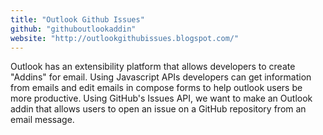 ```yaml
---
title: "Outlook Github Issues"
github: "githuboutlookaddin"
website: "http://outlookgithubissues.blogspot.com/"
---
```


Outlook has an extensibility platform that allows developers to create "Addins" for email. Using Javascript APIs developers can get information from emails and edit emails in compose forms to help outlook users be more productive. Using GitHub's Issues API, we want to make an Outlook addin that allows users to open an issue on a GitHub repository from an email message.
